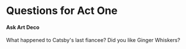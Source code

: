 <h1> Questions for Act One </h3>

<h4> Ask Art Deco </h4>
What happened to Catsby's last fiancee? Did you like Ginger Whiskers? 

